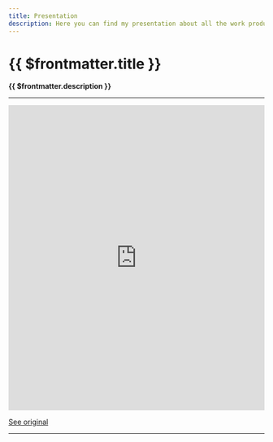 ```yaml
---
title: Presentation
description: Here you can find my presentation about all the work produced this year.
---
```


# {{ $frontmatter.title }}

**{{ $frontmatter.description }}**

--- 

<iframe 
  src="https://docs.google.com/presentation/d/e/2PACX-1vREQvdUNVwutwmTbAvaySVJkGtxsPmCZh6npCh8MH6L9I4nFOB28rHZ7t6uvGt_NxYARVmj6oXBNe0-/embed?start=false&delayms=3000"
  frameborder="0" 
  width="100%" height="600"
  allowfullscreen="true"
  mozallowfullscreen="true" webkitallowfullscreen="true"
></iframe>

[See original](https://docs.google.com/presentation/d/1j4JImnFtACdHYUJg10aKwLRjyQlWhknRerY3qtc8HoY)

---